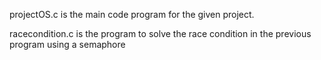 projectOS.c is the main code program for the given project.

racecondition.c is the program to solve the race condition in the previous program using a semaphore
